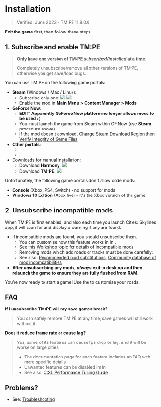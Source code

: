 # Installation

> Verified: June 2023 - TM:PE 11.8.0.0

**Exit the game** first, then follow these steps...

## 1. Subscribe and enable TM:PE

> **Only have one version of TM:PE _subscribed/installed_ at a time.**
>  
> Completely unsubscribe/remove all other versions of TM:PE, otherwise you get save/load bugs.

You can use TM:PE on the following game portals:

* **Steam** (Windows / Mac / Linux):
    * Subscribe only one: <a href="https://steamcommunity.com/sharedfiles/filedetails/?id=1637663252"><img src="https://img.shields.io/github/v/release/CitiesSkylinesMods/TMPE?label=stable&color=7cc17b&logo=steam&logoColor=F5F5F5" /></a> <a href="https://steamcommunity.com/sharedfiles/filedetails/?id=2489276785"><img src="https://img.shields.io/github/v/release/CitiesSkylinesMods/TMPE?include_prereleases&label=test&color=f7b73c&logo=steam&logoColor=F5F5F5" /></a>
    * Enable the mod in **Main Menu > Content Manager > Mods**
* **GeForce Now**:
    * **EDIT: Apparently GeForce Now platform no longer allows mods to be used :(**
    * You must launch the game from Steam within GF Now (use **Steam** procedure above)
    * If the mod doesn't download, [Change Steam Download Region](https://support.steampowered.com/kb_article.php?ref=9498-WPDF-3220) then [Verify Integrity of Game Files](https://support.steampowered.com/kb_article.php?ref=2037-QEUH-3335)
* **Other portals**:
    * [](Installing-on-Epic-Games.md)
    * [](Installing-on-Origin.md)
* Downloads for manual installation:
    * Download **Harmony**: <a href="https://github.com/boformer/CitiesHarmony/releases"><img src="https://img.shields.io/github/v/release/boformer/CitiesHarmony?label=downloads&include_prereleases&logo=buffer" /></a>
    * Download **TM:PE**: <a href="https://github.com/CitiesSkylinesMods/TMPE/releases"><img src="https://img.shields.io/github/v/release/CitiesSkylinesMods/TMPE?label=downloads&include_prereleases&logo=buffer" /></a>

Unfortunately, the following game portals don't allow code mods:

* **Console** (Xbox, PS4, Switch) - no support for mods
* **Windows 10 Edition** (Xbox live) - it's the Xbox version of the game

## 2. Unsubscribe incompatible mods

When TM:PE is first enabled, and also each time you launch Cities: Skylines app, it will scan for [](Incompatible-Mods) and display a warning if any are found.

* If incompatible mods are found, you should unsubscribe them.
    * You can customise how this feature works in [](General.md) in [](Settings.md).
    * See [this Workshop topic](https://steamcommunity.com/workshop/filedetails/discussion/1637663252/1678063648163943780/) for details of incompatible mods
    * Removing mods which add roads or tracks must be done carefully: [](How-to-remove-workshop-networks.md)
    * See also: [Recommended mod substitutions](Recommended-Mod-Substitutions.md), [Community database of mod incompatibilities](https://docs.google.com/spreadsheets/d/1mVFkj_7ij4FLzKs2QJaONNmb9Z-SRqUeG6xFGqEX1ew/htmlview#)
* **After unsubscribing any mods, _always_ exit to desktop and then relaunch the game to ensure they are fully flushed from RAM.**

You're now ready to start a game! Use the [](Toolbar.md) to customise your roads.

## FAQ

**If I unsubscribe TM:PE will my save games break?**
> You can safely remove TM:PE at any time, save games will still work without it

**Does it reduce frame rate or cause lag?**
> Yes, some of its features can cause fps drop or lag, and it will be worse on large cities:
> * The documentation page for each feature includes an FAQ with more specific details
> * Unwanted features can be disabled im [](Maintenance.md) in [](Settings.md)
> * See also: [C:SL Performance Tuning Guide](https://steamcommunity.com/sharedfiles/filedetails/?id=1637663252)

## Problems?

* See: [Troubleshooting](Troubleshooting.md)